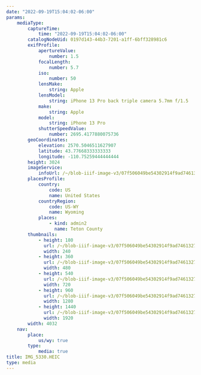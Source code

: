 ```yaml
---
date: "2022-09-19T15:04:02-06:00"
params:
    mediaType:
        captureTime:
            time: "2022-09-19T15:04:02-06:00"
        catalogNodeUid: 0197d143-44b3-7201-a1ff-6bff328981c6
        exifProfile:
            apertureValue:
                number: 1.5
            focalLength:
                number: 5.7
            iso:
                number: 50
            lensMake:
                string: Apple
            lensModel:
                string: iPhone 13 Pro back triple camera 5.7mm f/1.5
            make:
                string: Apple
            model:
                string: iPhone 13 Pro
            shutterSpeedValue:
                number: 2695.4177880075736
        geoCoordinates:
            elevation: 2570.5046511627907
            latitude: 43.77668333333333
            longitude: -110.75259444444444
        height: 3024
        imageService:
            infoUrl: /~/blob-iiif-image-v3/07f506049be54302914f9ad74613274c68f5d8a2d0c9626e34b4401ac03a31fd/info.json
        placesProfile:
            country:
                code: US
                name: United States
            countryRegion:
                code: US-WY
                name: Wyoming
            places:
                - kind: admin2
                  name: Teton County
        thumbnails:
            - height: 180
              url: /~/blob-iiif-image-v3/07f506049be54302914f9ad74613274c68f5d8a2d0c9626e34b4401ac03a31fd/full/240%2C180/0/default.jpg
              width: 240
            - height: 360
              url: /~/blob-iiif-image-v3/07f506049be54302914f9ad74613274c68f5d8a2d0c9626e34b4401ac03a31fd/full/480%2C360/0/default.jpg
              width: 480
            - height: 540
              url: /~/blob-iiif-image-v3/07f506049be54302914f9ad74613274c68f5d8a2d0c9626e34b4401ac03a31fd/full/720%2C540/0/default.jpg
              width: 720
            - height: 960
              url: /~/blob-iiif-image-v3/07f506049be54302914f9ad74613274c68f5d8a2d0c9626e34b4401ac03a31fd/full/1280%2C960/0/default.jpg
              width: 1280
            - height: 1440
              url: /~/blob-iiif-image-v3/07f506049be54302914f9ad74613274c68f5d8a2d0c9626e34b4401ac03a31fd/full/1920%2C1440/0/default.jpg
              width: 1920
        width: 4032
    nav:
        place:
            us/wy: true
        type:
            media: true
title: IMG_5330.HEIC
type: media
---
```

